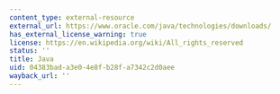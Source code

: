 ```yaml
---
content_type: external-resource
external_url: https://www.oracle.com/java/technologies/downloads/
has_external_license_warning: true
license: https://en.wikipedia.org/wiki/All_rights_reserved
status: ''
title: Java
uid: 04383bad-a3e0-4e8f-b28f-a7342c2d0aee
wayback_url: ''
---
```

